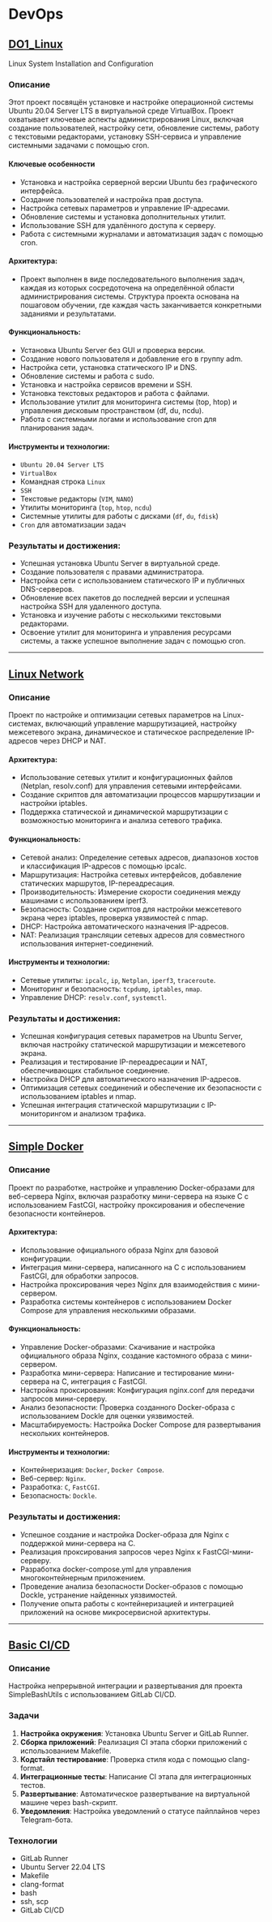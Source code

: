 # DevOps


## [DO1_Linux](https://github.com/Tixon-noxit/DevOps/tree/main/D01_Linux)

 Linux System Installation and Configuration
### Описание
Этот проект посвящён установке и настройке операционной системы Ubuntu 20.04 Server LTS в виртуальной среде VirtualBox. Проект охватывает ключевые аспекты администрирования Linux, включая создание пользователей, настройку сети, обновление системы, работу с текстовыми редакторами, установку SSH-сервиса и управление системными задачами с помощью cron.

#### Ключевые особенности
  - Установка и настройка серверной версии Ubuntu без графического интерфейса.
  - Создание пользователей и настройка прав доступа.
  - Настройка сетевых параметров и управление IP-адресами.
  - Обновление системы и установка дополнительных утилит.
  - Использование SSH для удалённого доступа к серверу.
  - Работа с системными журналами и автоматизация задач с помощью cron.

#### Архитектура:
  - Проект выполнен в виде последовательного выполнения задач, каждая из которых сосредоточена на определённой области администрирования системы. Структура проекта основана на пошаговом обучении, где каждая часть заканчивается конкретными заданиями и результатами.

#### Функциональность:
  - Установка Ubuntu Server без GUI и проверка версии.
  - Создание нового пользователя и добавление его в группу adm.
  - Настройка сети, установка статического IP и DNS.
  - Обновление системы и работа с sudo.
  - Установка и настройка сервисов времени и SSH.
  - Установка текстовых редакторов и работа с файлами.
  - Использование утилит для мониторинга системы (top, htop) и управления дисковым пространством (df, du, ncdu).
  - Работа с системными логами и использование cron для планирования задач.

#### Инструменты и технологии:
  - `Ubuntu 20.04 Server LTS`
  - `VirtualBox`
  - Командная строка `Linux`
  - `SSH`
  - Текстовые редакторы (`VIM`, `NANO`)
  - Утилиты мониторинга (`top`, `htop`, `ncdu`)
  - Системные утилиты для работы с дисками (`df`, `du`, `fdisk`)
  - `Cron` для автоматизации задач

### Результаты и достижения:
  - Успешная установка Ubuntu Server в виртуальной среде.
  - Создание пользователя с правами администратора.
  - Настройка сети с использованием статического IP и публичных DNS-серверов.
  - Обновление всех пакетов до последней версии и успешная настройка SSH для удаленного доступа.
  - Установка и изучение работы с несколькими текстовыми редакторами.
  - Освоение утилит для мониторинга и управления ресурсами системы, а также успешное выполнение задач с помощью cron.

---

## [Linux Network](https://github.com/Tixon-noxit/DevOps/tree/main/DO2_LinuxNetwork)

### Описание
Проект по настройке и оптимизации сетевых параметров на Linux-системах, включающий управление маршрутизацией, настройку межсетевого экрана, динамическое и статическое распределение IP-адресов через DHCP и NAT.

#### Архитектура:
  - Использование сетевых утилит и конфигурационных файлов (Netplan, resolv.conf) для управления сетевыми интерфейсами.
  - Создание скриптов для автоматизации процессов маршрутизации и настройки iptables.
  - Поддержка статической и динамической маршрутизации с возможностью мониторинга и анализа сетевого трафика.
    
#### Функциональность:
  - Сетевой анализ: Определение сетевых адресов, диапазонов хостов и классификация IP-адресов с помощью ipcalc.
  - Маршрутизация: Настройка сетевых интерфейсов, добавление статических маршрутов, IP-переадресация.
  - Производительность: Измерение скорости соединения между машинами с использованием iperf3.
  - Безопасность: Создание скриптов для настройки межсетевого экрана через iptables, проверка уязвимостей с nmap.
  - DHCP: Настройка автоматического назначения IP-адресов.
  - NAT: Реализация трансляции сетевых адресов для совместного использования интернет-соединений.
    
#### Инструменты и технологии:
  - Сетевые утилиты: `ipcalc`, `ip`, `Netplan`, `iperf3`, `traceroute`.
  - Мониторинг и безопасность: `tcpdump`, `iptables`, `nmap`.
  - Управление DHCP: `resolv.conf`, `systemctl`.

### Результаты и достижения:
  - Успешная конфигурация сетевых параметров на Ubuntu Server, включая настройку статической маршрутизации и межсетевого экрана.
  - Реализация и тестирование IP-переадресации и NAT, обеспечивающих стабильное соединение.
  - Настройка DHCP для автоматического назначения IP-адресов.
  - Оптимизация сетевых соединений и обеспечение их безопасности с использованием iptables и nmap.
  - Успешная интеграция статической маршрутизации с IP-мониторингом и анализом трафика.

---

## [Simple Docker](https://github.com/Tixon-noxit/DevOps/tree/main/DO5_SimpleDocker)

### Описание
Проект по разработке, настройке и управлению Docker-образами для веб-сервера Nginx, включая разработку мини-сервера на языке C с использованием FastCGI, настройку проксирования и обеспечение безопасности контейнеров.

#### Архитектура:
  - Использование официального образа Nginx для базовой конфигурации.
  - Интеграция мини-сервера, написанного на C с использованием FastCGI, для обработки запросов.
  - Настройка проксирования через Nginx для взаимодействия с мини-сервером.
  - Разработка системы контейнеров с использованием Docker Compose для управления несколькими образами.

#### Функциональность:
  - Управление Docker-образами: Скачивание и настройка официального образа Nginx, создание кастомного образа с мини-сервером.
  - Разработка мини-сервера: Написание и тестирование мини-сервера на C, интеграция с FastCGI.
  - Настройка проксирования: Конфигурация nginx.conf для передачи запросов мини-серверу.
  - Анализ безопасности: Проверка созданного Docker-образа с использованием Dockle для оценки уязвимостей.
  - Масштабируемость: Настройка Docker Compose для развертывания нескольких контейнеров.

#### Инструменты и технологии:
  - Контейнеризация: `Docker`, `Docker Compose`.
  - Веб-сервер: `Nginx`.
  - Разработка: `C`, `FastCGI`.
  - Безопасность: `Dockle`.

### Результаты и достижения:
  - Успешное создание и настройка Docker-образа для Nginx с поддержкой мини-сервера на C.
  - Реализация проксирования запросов через Nginx к FastCGI-мини-серверу.
  - Разработка docker-compose.yml для управления многоконтейнерным приложением.
  - Проведение анализа безопасности Docker-образов с помощью Dockle, устранение найденных уязвимостей.
  - Получение опыта работы с контейнеризацией и интеграцией приложений на основе микросервисной архитектуры.

---

## [Basic CI/CD](https://github.com/Tixon-noxit/DevOps/tree/main/DO6_CICD)

### Описание
Настройка непрерывной интеграции и развертывания для проекта SimpleBashUtils с использованием GitLab CI/CD.

### Задачи
1. **Настройка окружения**: Установка Ubuntu Server и GitLab Runner.
2. **Сборка приложений**: Реализация CI этапа сборки приложений с использованием Makefile.
3. **Кодстайл тестирование**: Проверка стиля кода с помощью clang-format.
4. **Интеграционные тесты**: Написание CI этапа для интеграционных тестов.
5. **Развертывание**: Автоматическое развертывание на виртуальной машине через bash-скрипт.
6. **Уведомления**: Настройка уведомлений о статусе пайплайнов через Telegram-бота.

### Технологии
- GitLab Runner
- Ubuntu Server 22.04 LTS
- Makefile
- clang-format
- bash
- ssh, scp
- GitLab CI/CD
